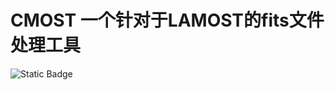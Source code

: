 # CMOST 一个针对于LAMOST的fits文件处理工具
![Static Badge](https://img.shields.io/badge/python-3.10%7C3.11%7C3.12%7C3.13-brightgreen?style=flat&logo=python&logoColor=%23009385&labelColor=white&color=%23009385)


